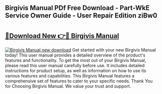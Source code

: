 ## Birgivis Manual PDf Free Download - Part-WkE Service Owner Guide - User Repair Edition ziBw0

# <h2><a href="http://bc27443.oget.top/?id=Birgivis+Manual">🔗Download New 👉🔴 Birgivis Manual</a></h2>

[![Birgivis Manual new download](https://i.imgur.com/5g1atiW.png)](http://bc27443.oget.top/?id=Birgivis+Manual)
Get started with your new Birgivis Manual today! This user manual provides a detailed overview of the product's features and functionality. To get the most out of your Birgivis Manual, please read this user manual carefully before use. It includes detailed instructions for product setup, as well as information on how to use its various features and capabilities. This Birgivis Manual features a comprehensive set of features to cater to your specific needs. Thank You for Choosing Birgivis Manual. We value your trust and support.
